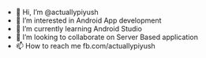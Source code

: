 - 👋 Hi, I’m @actuallypiyush
- 👀 I’m interested in Android App development
- 🌱 I’m currently learning Android Studio
- 💞️ I’m looking to collaborate on Server Based application
- 📫 How to reach me fb.com/actuallypiyush

<!---
actuallypiyush/actuallypiyush is a ✨ special ✨ repository because its `README.md` (this file) appears on your GitHub profile.
You can click the Preview link to take a look at your changes.
--->
